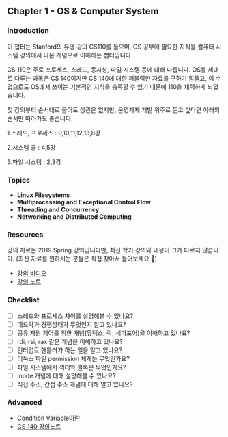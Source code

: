 ## Chapter 1 - OS & Computer System

### Introduction

이 챕터는 Stanford의 유명 강의 CS110를 들으며, OS 공부에 필요한 지식을 컴퓨터 시스템 강의에서 나온 개념으로 이해하는 챕터입니다.

CS 110은 주로 프로세스, 스레드, 동시성, 파일 시스템 등에 대해 다룹니다. OS를 제대로 다루는 과목은 CS 140이지만 CS 140에 대한 퍼블릭한 자료를 구하기 힘들고, 이 수업으로도 OS에서 쓰이는 기본적인 지식을 충족할 수 있기 때문에 110을 채택하게 되었습니다.

첫 강의부터 순서대로 들어도 상관은 없지만, 운영체제 개발 위주로 듣고 싶다면 아래의 순서만 따라가도 좋습니다. 

1.스레드, 프로세스 : 9,10,11,12,13,8강

2.시스템 콜 : 4,5강

3.파일 시스템 : 2,3강

### Topics

- **Linux Filesystems**
- **Multiprocessing and Exceptional Control Flow**
- **Threading and Concurrency**
- **Networking and Distributed Computing**

### Resources

강의 자료는 2019 Spring 강의입니다만, 최신 학기 강의와 내용이 크게 다르지 않습니다. (최신 자료를 원하시는 분들은 직접 찾아서 들어보세요 🙂)

- [강의 비디오](https://www.youtube.com/playlist?list=PLai-xIlqf4JmTNR9aPCwIAOySs1GOm8sQ)
- [강의 노트](https://web.stanford.edu/class/archive/cs/cs110/cs110.1204/static/lectures/)

### Checklist

- [ ] 스레드와 프로세스 차이를 설명해볼 수 있나요?
- [ ] 데드락과 경쟁상태가 무엇인지 알고 있나요?
- [ ] 공유 자원 제어를 위한 개념(뮤텍스, 락, 세마포어)을 이해하고 있나요?
- [ ] rdi, rsi, rax 같은 개념을 이해하고 있나요?
- [ ] 인터럽트 핸틀러가 하는 일을 알고 있나요?
- [ ] 리눅스 파일 permission 체계는 무엇인가요?
- [ ] 파일 시스템에서 섹터와 블록은 무엇인가요?
- [ ] inode 개념에 대해 설명해볼 수 있나요?
- [ ] 직접 주소, 간접 주소 개념에 대해 알고 있나요?

### Advanced

- [Condition Variable이란](https://modoocode.com/270)
- [CS 140 강의노트](https://web.stanford.edu/~ouster/cgi-bin/cs140-spring20/lectures.php)